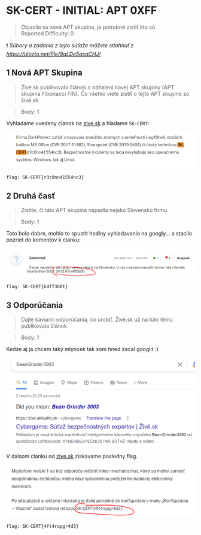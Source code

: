 # SK-CERT - INITIAL: APT 0XFF
> Objavila sa nová APT skupina, je potrebné zistiť kto sú <br/>
Reported Difficulty: 0

:exclamation: *Súbory a zadania z tejto súťaže môžete stiahnuť z https://ulozto.net/file/9qLDe5asaCHJ/*

## 1 Nová APT Skupina
> Živé.sk publikovalo článok o odhalení novej APT skupiny (APT skupina Fibonacci FIN). Čo všetko viete zistiť o tejto APT skupine zo živé.sk

> Body: 1

Vyhladame uvedeny clanok na [zive.sk](https://zive.aktuality.sk/clanok/fl21n24/nova-skupina-fibonacci-fin-utoci-na-siete-hotelov-monitoruje-svetovych-politikov/) a hladame `SK-CERT`:

![](images/2022-03-06-17-15-41.png)

```
flag: SK-CERT{r3c0nn41554nc3}
```

## 2 Druhá časť
> Zistite, či táto APT skupina napadla nejakú Slovenskú firmu.

> Body: 1

Toto bolo dobre, mohlo to spustit hodiny vyhladavania na googly... a stacilo pozriet do komentov k clanku:

![](images/2022-03-06-17-19-40.png)

```
flag: SK-CERT{k4ff3b0t}
```

## 3 Odporúčania
> Dajte kaviarni odporúčania, čo urobiť. Živé.sk už na túto tému publikovala článok.

> Body: 1

Kedze aj ja chcem taky mlyncek tak som hned zacal googlit :)

![](images/2022-03-06-17-23-39.png)

V dalsom clanku od [zive.sk](https://zive.aktuality.sk/clanok/9g5vm0v/kaviarne-v-ohrozeni-oblubeny-wi-fi-mlyncek-je-zranitelny-poradime-ako-neprist-o-oblubeny-napoj/) ziskavame posledny flag.

![](images/2022-03-06-17-27-31.png)

```
flag: SK-CERT{4ft4rupgr4d3}
```